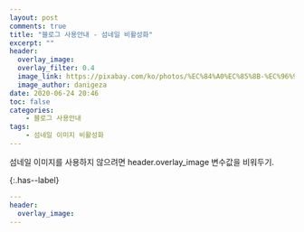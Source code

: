 ```yaml
---
layout: post
comments: true
title: "블로그 사용안내 - 섬네일 비활성화"
excerpt: ""
header:
  overlay_image: 
  overlay_filter: 0.4
  image_link: https://pixabay.com/ko/photos/%EC%84%A0%EC%85%8B-%EC%96%91%EA%B7%80%EB%B9%84-%EB%B0%B1%EB%9D%BC%EC%9D%B4%ED%8A%B8-%EA%BD%83-174276/
  image_author: danigeza
date: 2020-06-24 20:46
toc: false
categories:
    - 블로그 사용안내
tags:
    - 섬네일 이미지 비활성화
---
```

섬네일 이미지를 사용하지 않으려면 header.overlay_image 변수값을 비워두기.

{:.has--label}
```yaml
---
header:
  overlay_image:
---
```